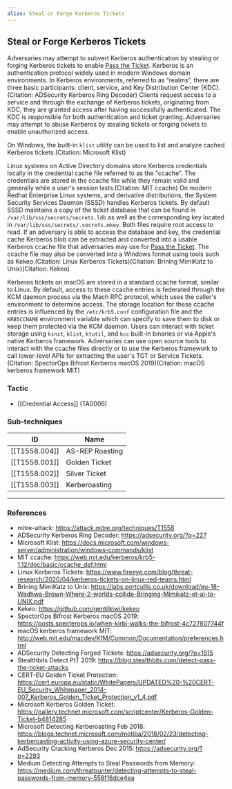 ```yaml
---
alias: Steal or Forge Kerberos Tickets
---
```


## Steal or Forge Kerberos Tickets

Adversaries may attempt to subvert Kerberos authentication by stealing or forging Kerberos tickets to enable [Pass the Ticket](https://attack.mitre.org/techniques/T1550/003). Kerberos is an authentication protocol widely used in modern Windows domain environments. In Kerberos environments, referred to as “realms”, there are three basic participants: client, service, and Key Distribution Center (KDC).(Citation: ADSecurity Kerberos Ring Decoder) Clients request access to a service and through the exchange of Kerberos tickets, originating from KDC, they are granted access after having successfully authenticated. The KDC is responsible for both authentication and ticket granting.  Adversaries may attempt to abuse Kerberos by stealing tickets or forging tickets to enable unauthorized access.

On Windows, the built-in <code>klist</code> utility can be used to list and analyze cached Kerberos tickets.(Citation: Microsoft Klist)

Linux systems on Active Directory domains store Kerberos credentials locally in the credential cache file referred to as the "ccache". The credentials are stored in the ccache file while they remain valid and generally while a user's session lasts.(Citation: MIT ccache) On modern Redhat Enterprise Linux systems, and derivative distributions, the System Security Services Daemon (SSSD) handles Kerberos tickets. By default SSSD maintains a copy of the ticket database that can be found in <code>/var/lib/sss/secrets/secrets.ldb</code> as well as the corresponding key located in <code>/var/lib/sss/secrets/.secrets.mkey</code>. Both files require root access to read. If an adversary is able to access the database and key, the credential cache Kerberos blob can be extracted and converted into a usable Kerberos ccache file that adversaries may use for [Pass the Ticket](https://attack.mitre.org/techniques/T1550/003). The ccache file may also be converted into a Windows format using tools such as Kekeo.(Citation: Linux Kerberos Tickets)(Citation: Brining MimiKatz to Unix)(Citation: Kekeo)


Kerberos tickets on macOS are stored in a standard ccache format, similar to Linux. By default, access to these ccache entries is federated through the KCM daemon process via the Mach RPC protocol, which uses the caller's environment to determine access. The storage location for these ccache entries is influenced by the <code>/etc/krb5.conf</code> configuration file and the <code>KRB5CCNAME</code> environment variable which can specify to save them to disk or keep them protected via the KCM daemon. Users can interact with ticket storage using <code>kinit</code>, <code>klist</code>, <code>ktutil</code>, and <code>kcc</code> built-in binaries or via Apple's native Kerberos framework. Adversaries can use open source tools to interact with the ccache files directly or to use the Kerberos framework to call lower-level APIs for extracting the user's TGT or Service Tickets.(Citation: SpectorOps Bifrost Kerberos macOS 2019)(Citation: macOS kerberos framework MIT)



### Tactic

- [[Credential Access]] (TA0006)

### Sub-techniques

| ID | Name |
| --- | --- |
| [[T1558.004]] | AS-REP Roasting |
| [[T1558.001]] | Golden Ticket |
| [[T1558.002]] | Silver Ticket |
| [[T1558.003]] | Kerberoasting |


---
### References

- mitre-attack: https://attack.mitre.org/techniques/T1558
- ADSecurity Kerberos Ring Decoder: https://adsecurity.org/?p=227
- Microsoft Klist: https://docs.microsoft.com/windows-server/administration/windows-commands/klist
- MIT ccache: https://web.mit.edu/kerberos/krb5-1.12/doc/basic/ccache_def.html
- Linux Kerberos Tickets: https://www.fireeye.com/blog/threat-research/2020/04/kerberos-tickets-on-linux-red-teams.html
- Brining MimiKatz to Unix: https://labs.portcullis.co.uk/download/eu-18-Wadhwa-Brown-Where-2-worlds-collide-Bringing-Mimikatz-et-al-to-UNIX.pdf
- Kekeo: https://github.com/gentilkiwi/kekeo
- SpectorOps Bifrost Kerberos macOS 2019: https://posts.specterops.io/when-kirbi-walks-the-bifrost-4c727807744f
- macOS kerberos framework MIT: http://web.mit.edu/macdev/KfM/Common/Documentation/preferences.html
- ADSecurity Detecting Forged Tickets: https://adsecurity.org/?p=1515
- Stealthbits Detect PtT 2019: https://blog.stealthbits.com/detect-pass-the-ticket-attacks
- CERT-EU Golden Ticket Protection: https://cert.europa.eu/static/WhitePapers/UPDATED%20-%20CERT-EU_Security_Whitepaper_2014-007_Kerberos_Golden_Ticket_Protection_v1_4.pdf
- Microsoft Kerberos Golden Ticket: https://gallery.technet.microsoft.com/scriptcenter/Kerberos-Golden-Ticket-b4814285
- Microsoft Detecting Kerberoasting Feb 2018: https://blogs.technet.microsoft.com/motiba/2018/02/23/detecting-kerberoasting-activity-using-azure-security-center/
- AdSecurity Cracking Kerberos Dec 2015: https://adsecurity.org/?p=2293
- Medium Detecting Attempts to Steal Passwords from Memory: https://medium.com/threatpunter/detecting-attempts-to-steal-passwords-from-memory-558f16dce4ea
